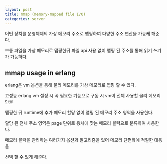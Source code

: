 ```yaml
---
layout: post
title: mmap (memory-mapped file I/O)
categories: server
---
```



어떤 장치를 운영체제의 가상 메모리 주소로 맵핑하여 다양한 주소 연산을 가능케 해준다.

보통 파일을 가상 메모리로 맵핑한뒤 파일 api 사용 없이 맵핑 된 주소를 통해 읽기 쓰기가 가능하다.


## mmap usage in erlang

erlang은 vm 옵션을 통해 물리 메모리를 가상 메모리로 맵핑 할 수 있다.

고성능 erlang vm 설정 시 꼭 필요한 기능으로 구동 시 vm이 전체 사용할 물리 메모리만을

맵핑한 뒤 runtime에 추가 메모리 할당 없이 맵핑 된 메모리 주소 영역을 사용한다.

할당 된 전체 주소 영역은 page 단위로 용처에 맞는 메모리 블럭으로 분류하여 사용한다.

메모리 블럭을 관리하는 여러가지 옵션과 알고리즘을 있어 메모리 단편화에 적절한 대응을 

선택 할 수 있게 해준다.




